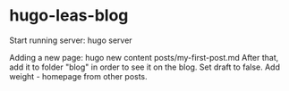 # hugo-leas-blog

Start running server: hugo server

Adding a new page: 
hugo new content posts/my-first-post.md
After that, add it to folder "blog" in order to see it on the blog.
Set draft to false.
Add weight - homepage from other posts.